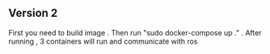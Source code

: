 <h2>Version 2</h2>
<p> First you need to build image . Then run "sudo docker-compose up ." .
	After running , 3 containers will run and communicate with ros </p>